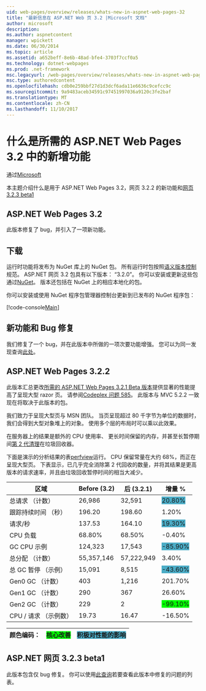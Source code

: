 ```yaml
---
uid: web-pages/overview/releases/whats-new-in-aspnet-web-pages-32
title: "最新信息在 ASP.NET Web 页 3.2 |Microsoft 文档"
author: microsoft
description: 
ms.author: aspnetcontent
manager: wpickett
ms.date: 06/30/2014
ms.topic: article
ms.assetid: a652beff-8e6b-48ad-bfe4-3703f7ccf0a5
ms.technology: dotnet-webpages
ms.prod: .net-framework
msc.legacyurl: /web-pages/overview/releases/whats-new-in-aspnet-web-pages-32
msc.type: authoredcontent
ms.openlocfilehash: cdb0e259bbf27d1d3dcf6ada11e6636c9cefcc9c
ms.sourcegitcommit: 9a9483aceb34591c97451997036a9120c3fe2baf
ms.translationtype: MT
ms.contentlocale: zh-CN
ms.lasthandoff: 11/10/2017
---
```

<a name="whats-new-in-aspnet-web-pages-32"></a>什么是所需的 ASP.NET Web Pages 3.2 中的新增功能
====================
通过[Microsoft](https://github.com/microsoft)

本主题介绍什么是用于 ASP.NET Web Pages 3.2，网页 3.2.2 的新功能和[网页 3.2.3 beta1](https://blogs.msdn.com/b/webdev/archive/2014/12/17/asp-net-mvc-5-2-3-web-pages-5-2-3-and-web-api-5-2-3-beta-releases.aspx)

## <a name="aspnet-web-pages-32"></a>ASP.NET Web Pages 3.2

此版本修复了 bug，并引入了一项新功能。

## <a name="download"></a>下载

运行时功能将发布为 NuGet 库上的 NuGet 包。 所有运行时包按照[语义版本控制](http://semver.org/)规范。 ASP.NET 网页 3.2 包具有以下版本： &ldquo;3.2.0&rdquo;。 你可以安装或更新这些包通过[NuGet](http://www.nuget.org/packages/Microsoft.AspNet.WebPages/)。 版本还包括在 NuGet 上的相应本地化的包。

你可以安装或使用 NuGet 程序包管理器控制台更新到已发布的 NuGet 程序包：

[!code-console[Main](whats-new-in-aspnet-web-pages-32/samples/sample1.cmd)]

## <a name="new-feature-and-bug-fix"></a>新功能和 Bug 修复

我们修复了一个 bug，并在此版本中所做的一项次要功能增强。 您可以为同一发现查询[此处](https://aspnetwebstack.codeplex.com/workitem/list/advanced?keyword=&amp;status=Closed&amp;type=All&amp;priority=All&amp;release=v5.2%20RC|v5.2%20RTM&amp;assignedTo=All&amp;component=Web%20Pages%2FRazor&amp;sortField=Id&amp;sortDirection=Descending&amp;page=0&amp;reasonClosed=Fixed)。

## <a name="aspnet-web-pages-322"></a>ASP.NET Web Pages 3.2.2

此版本汇总更改[所需的 ASP.NET Web Pages 3.2.1 Beta 版本](https://blogs.msdn.com/b/webdev/archive/2014/07/28/announcing-the-beta-release-of-web-pages-3-2-1.aspx)提供显著的性能提高了呈现大型 razor 页。 请参阅[Codeplex 问题 585](https://aspnetwebstack.codeplex.com/workitem/585)。 此版本与 MVC 5.2.2 一致现在将取决于此版本的包。

我们致力于呈现大型页与 MSN 团队。 当页呈现超过 80 千字节为单位的数据时，我们会得到大型对象堆上的对象。 使用多个层的布局时可以乘以此效果。

在服务器上的结果是额外的 CPU 使用率、 更长时间保留的内存，并甚至长暂停期间[第 2 代清理](https://msdn.microsoft.com/en-us/library/ms973837.aspx)在垃圾回收器。

下面是演示的分析结果的表[perfview](https://channel9.msdn.com/Series/PerfView-Tutorial)运行。 CPU 保留常量在大约 68%，而正在呈现大型页。 下表显示，已几乎完全消除第 2 代回收的数量，并将其结果是更高版本的请求速率，并且由垃圾回收暂停时间的相当大减少。

| **区域** | **Before (3.2)** | **后 (3.2.1)** | **增量 %** |
| --- | --- | --- | --- |
| 总请求 （计数） | 26,986 | 32,591 | <font style="background-color: #4bacc6">20.80%</font> |
| 跟踪持续时间 （秒） | 196.20 | 198.60 | 1.20% |
| 请求/秒 | 137.53 | 164.10 | <font style="background-color: #4bacc6">19.30%</font> |
| CPU 负载 | 68.80% | 68.50% |  -0.40% |
| GC CPU 示例 | 124,323 | 17,543 | <font style="background-color: #4bacc6">-85.90%</font> |
| 总分配 （计数） | 55,357,146 | 57,222,949 | 3.40% |
| 总 GC 暂停 （示例） | 15,091 | 8,515 | <font style="background-color: #4bacc6">-43.60%</font> |
| Gen0 GC （计数） | 403 | 1,216 | 201.70% |
| Gen1 GC （计数） | 290 | 367 | 26.60% |
| Gen2 GC （计数） | 229 | 2 | <font style="background-color: #00ff00">-99.10%</font> |
| CPU / 请求 （示例数） | 19.73 | 16.47 | -16.50% |

| 颜色编码： | <font style="background-color: #00ff00">核心改善</font> | <font style="background-color: #4bacc6">积极对性能的影响</font> |
| --- | --- | --- |

## <a name="aspnet-web-pages-323-beta1"></a>ASP.NET 网页 3.2.3 beta1

此版本包含仅 bug 修复。 你可以使用[此查询](https://aspnetwebstack.codeplex.com/workitem/list/advanced?keyword=&amp;status=Closed&amp;type=All&amp;priority=All&amp;release=v5.2.3%20Beta&amp;assignedTo=All&amp;component=Web%20Pages%2FRazor&amp;sortField=LastUpdatedDate&amp;sortDirection=Descending&amp;page=0&amp;reasonClosed=Fixed)若要查看此版本中修复的问题的列表。
